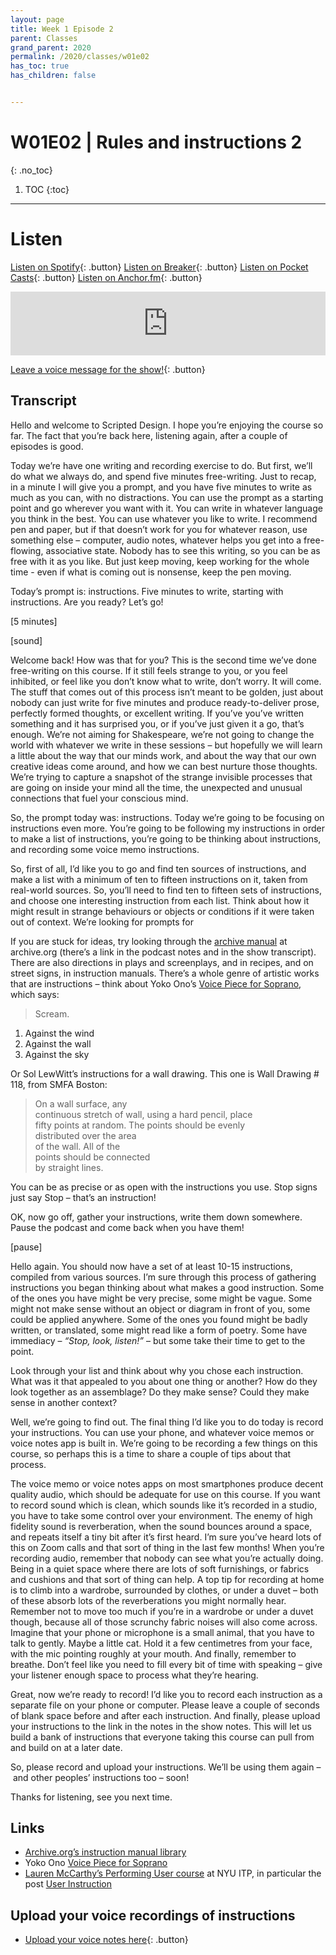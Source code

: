 ```yaml
---
layout: page
title: Week 1 Episode 2
parent: Classes
grand_parent: 2020
permalink: /2020/classes/w01e02
has_toc: true
has_children: false


---
```

# W01E02 | Rules and instructions 2
{: .no_toc}

1. TOC
{:toc}


---

# Listen

[Listen on Spotify](https://open.spotify.com/show/3sYD3KyPJXnIHUY2m2uFcy){: .button} [Listen on Breaker](https://breaker.audio/scripted-design){: .button} [Listen on Pocket Casts](https://pca.st/h40ivs5f){: .button} [Listen on Anchor.fm](https://anchor.fm/scripteddesign){: .button}

<iframe src="https://anchor.fm/scripteddesign/embed/episodes/S01-W01-E01-Scripted-Design--Week-1-Episode-2-ekboif" height="102px" width="100%" frameborder="0" scrolling="no"></iframe>

[Leave a voice message for the show!](https://anchor.fm/scripteddesign/message){: .button}


## Transcript

Hello and welcome to Scripted Design. I hope you’re enjoying the course so far. The fact that you’re back here, listening again, after a couple of episodes is good.

Today we’re have one writing and recording exercise to do. But first, we’ll do what we always do, and spend five minutes free-writing. Just to recap, in a minute I will give you a prompt, and you have five minutes to write as much as you can, with no distractions. You can use the prompt as a starting point and go wherever you want with it. You can write in whatever language you think in the best. You can use whatever you like to write. I recommend pen and paper, but if that doesn’t work for you for whatever reason, use something else – computer, audio notes, whatever helps you get into a free-flowing, associative state. Nobody has to see this writing, so you can be as free with it as you like. But just keep moving, keep working for the whole time - even if what is coming out is nonsense, keep the pen moving.

Today’s prompt is: instructions. Five minutes to write, starting with instructions. Are you ready? Let’s go!

[5 minutes]

[sound]

Welcome back! How was that for you? This is the second time we’ve done free-writing on this course. If it still feels strange to you, or you feel inhibited, or feel like you don’t know what to write, don’t worry. It will come. The stuff that comes out of this process isn’t meant to be golden, just about nobody can just write for five minutes and produce ready-to-deliver prose, perfectly formed thoughts, or excellent writing. If you’ve you’ve written something and it has surprised you, or if you’ve just given it a go, that’s enough. We’re not aiming for Shakespeare, we’re not going to change the world with whatever we write in these sessions – but hopefully we will learn a little about the way that our minds work, and about the way that our own creative ideas come around, and how we can best nurture those thoughts. We’re trying to capture a snapshot of the strange invisible processes that are going on inside your mind all the time, the unexpected and unusual connections that fuel your conscious mind.

So, the prompt today was: instructions. Today we’re going to be focusing on instructions even more. You’re going to be following my instructions in order to make a list of instructions, you’re going to be thinking about instructions, and recording some voice memo instructions.

So, first of all, I’d like you to go and find ten sources of instructions, and make a list with a minimum of ten to fifteen instructions on it, taken from real-world sources. So, you’ll need to find ten to fifteen sets of instructions, and choose one interesting instruction from each list. Think about how it might result in strange behaviours or objects or conditions if it were taken out of context. We’re looking for prompts for

If you are stuck for ideas, try looking through the [archive manual](https://archive.org/details/manuals) at archive.org (there’s a link in the podcast notes and in the show transcript). There are also directions in plays and screenplays, and in recipes, and on street signs, in instruction manuals. There’s a whole genre of artistic works that are instructions – think about Yoko Ono’s [Voice Piece for Soprano](http://www.moma.org/explore/multimedia/videos/114), which says:


> Scream.  
1. Against the wind  
2. Against the wall  
3. Against the sky

Or Sol LewWitt’s instructions for a wall drawing. This one is Wall Drawing # 118, from SMFA Boston:

> On a wall surface, any  
continuous stretch of wall,
using a hard pencil, place  
fifty points at random.
The points should be evenly  
distributed over the area  
of the wall. All of the  
points should be connected  
by straight lines.

You can be as precise or as open with the instructions you use. Stop signs just say Stop – that’s an instruction!

OK, now go off, gather your instructions, write them down somewhere. Pause the podcast and come back when you have them!

[pause]

Hello again. You should now have a set of at least 10-15 instructions, compiled from various sources. I’m sure through this process of gathering instructions you began thinking about what makes a good instruction. Some of the ones you have might be very precise, some might be vague. Some might not make sense without an object or diagram in front of you, some could be applied anywhere. Some of the ones you found might be badly written, or translated, some might read like a form of poetry. Some have immediacy – _“Stop, look, listen!”_ – but some take their time to get to the point.

Look through your list and think about why you chose each instruction. What was it that appealed to you about one thing or another? How do they look together as an assemblage? Do they make sense? Could they make sense in another context?

Well, we’re going to find out. The final thing I’d like you to do today is record your instructions. You can use your phone, and whatever voice memos or voice notes app is built in. We’re going to be recording a few things on this course, so perhaps this is a time to share a couple of tips about that process.

The voice memo or voice notes apps on most smartphones produce decent quality audio, which should be adequate for use on this course. If you want to record sound which is clean, which sounds like it’s recorded in a studio, you have to take some control over your environment. The enemy of high fidelity sound is reverberation, when the sound bounces around a space, and repeats itself a tiny bit after it’s first heard. I’m sure you’ve heard lots of this on Zoom calls and that sort of thing in the last few months! When you’re recording audio, remember that nobody can see what you’re actually doing. Being in a quiet space where there are lots of soft furnishings, or fabrics and cushions and that sort of thing can help. A top tip for recording at home is to climb into a wardrobe, surrounded by clothes, or under a duvet – both of these absorb lots of the reverberations you might normally hear. Remember not to move too much if you’re in a wardrobe or under a duvet though, because all of those scrunchy fabric noises will also come across. Imagine that your phone or microphone is a small animal, that you have to talk to gently. Maybe a little cat. Hold it a few centimetres from your face, with the mic pointing roughly at your mouth. And finally, remember to breathe. Don’t feel like you need to fill every bit of time with speaking – give your listener enough space to process what they’re hearing.

Great, now we’re ready to record! I’d like you to record each instruction as a separate file on your phone or computer. Please leave a couple of seconds of blank space before and after each instruction. And finally, please upload your instructions to the link in the notes in the show notes. This will let us build a bank of instructions that everyone taking this course can pull from and build on at a later date.

So, please record and upload your instructions. We’ll be using them again – and other peoples’ instructions too – soon!

Thanks for listening, see you next time.


## Links



*   [Archive.org’s instruction manual library](https://archive.org/details/manuals)
*   Yoko Ono [Voice Piece for Soprano](http://www.moma.org/explore/multimedia/videos/114)
*   [Lauren McCarthy’s Performing User course](https://itp.nyu.edu/classes/performinguser/syllabus/) at NYU ITP, in particular the post [User Instruction](https://itp.nyu.edu/classes/performinguser/user-instruction/)

## Upload your voice recordings of instructions

- [Upload your voice notes here](https://forms.gle/ReAWoJv9fkGRGeGH9){: .button}
